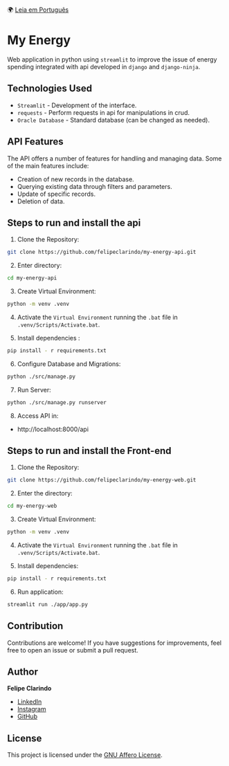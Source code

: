 🌍 [Leia em Português](README.pt-BR.md)

# My Energy

Web application in python using `streamlit` to improve the issue of energy spending integrated with api developed in `django` and `django-ninja`.

## Technologies Used

- `Streamlit` - Development of the interface.
- `requests` - Perform requests in api for manipulations in crud.
- `Oracle Database` - Standard database (can be changed as needed).

## API Features

The API offers a number of features for handling and managing data. Some of the main features include:

- Creation of new records in the database.
- Querying existing data through filters and parameters.
- Update of specific records.
- Deletion of data.

## Steps to run and install the api

1. Clone the Repository:

```bash
git clone https://github.com/felipeclarindo/my-energy-api.git
```

2. Enter directory:

```bash
cd my-energy-api
```

3. Create Virtual Environment:

```bash
python -m venv .venv
```

4. Activate the `Virtual Environment` running the `.bat` file in `.venv/Scripts/Activate.bat`.

5. Install dependencies :

```bash
pip install - r requirements.txt
```

6. Configure Database and Migrations:

```bash
python ./src/manage.py
```

7. Run Server:

```bash
python ./src/manage.py runserver
```

8. Access API in:

- http://localhost:8000/api

## Steps to run and install the Front-end

1. Clone the Repository:

```bash
git clone https://github.com/felipeclarindo/my-energy-web.git
```

2. Enter the directory:

```bash
cd my-energy-web
```

3. Create Virtual Environment:

```bash
python -m venv .venv
```

4. Activate the `Virtual Environment` running the `.bat` file in `.venv/Scripts/Activate.bat`.

5. Install dependencies:

```bash
pip install - r requirements.txt
```

6. Run application:

```bash
streamlit run ./app/app.py
```

## Contribution

Contributions are welcome! If you have suggestions for improvements, feel free to open an issue or submit a pull request.

## Author

**Felipe Clarindo**

- [LinkedIn](https://www.linkedin.com/in/felipeclarindo)
- [Instagram](https://www.instagram.com/lipethecoder)
- [GitHub](https://github.com/felipeclarindo)

## License

This project is licensed under the [GNU Affero License](https://www.gnu.org/licenses/agpl-3.0.html).
